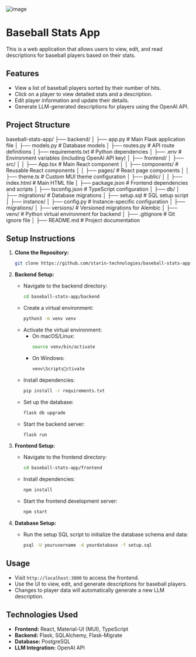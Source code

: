 ![image](https://github.com/user-attachments/assets/0a000434-e6c0-4b57-8daf-5d7b8c10af9b)

# Baseball Stats App

This is a web application that allows users to view, edit, and read descriptions for baseball players based on their stats.

## Features

- View a list of baseball players sorted by their number of hits.
- Click on a player to view detailed stats and a description.
- Edit player information and update their details.
- Generate LLM-generated descriptions for players using the OpenAI API.

## Project Structure

baseball-stats-app/
├── backend/
│   ├── app.py # Main Flask application file
│   ├── models.py # Database models
│   ├── routes.py # API route definitions
│   ├── requirements.txt # Python dependencies
│   ├── .env # Environment variables (including OpenAI API key)
│
├── frontend/
│   ├── src/
│   │   ├── App.tsx # Main React component
│   │   ├── components/ # Reusable React components
│   │   ├── pages/ # React page components
│   │   ├── theme.ts # Custom MUI theme configuration
│   ├── public/
│   │   ├── index.html # Main HTML file
│   ├── package.json # Frontend dependencies and scripts
│   ├── tsconfig.json # TypeScript configuration
│
├── db/
│   ├── migrations/ # Database migrations
│   ├── setup.sql # SQL setup script
│
├── instance/
│   ├── config.py # Instance-specific configuration
│
├── migrations/
│   ├── versions/ # Versioned migrations for Alembic
│
├── venv/ # Python virtual environment for backend
│
├── .gitignore # Git ignore file
│
├── README.md # Project documentation

## Setup Instructions

1. **Clone the Repository:**
   ```bash
   git clone https://github.com/starin-technologies/baseball-stats-app.git
   ```

2. **Backend Setup:**
   - Navigate to the backend directory:
     ```bash
     cd baseball-stats-app/backend
     ```
   - Create a virtual environment:
     ```bash
     python3 -m venv venv
     ```
   - Activate the virtual environment:
     - On macOS/Linux:
       ```bash
       source venv/bin/activate
       ```
     - On Windows:
       ```bash
       venv\Scriptsctivate
       ```
   - Install dependencies:
     ```bash
     pip install -r requirements.txt
     ```
   - Set up the database:
     ```bash
     flask db upgrade
     ```
   - Start the backend server:
     ```bash
     flask run
     ```

3. **Frontend Setup:**
   - Navigate to the frontend directory:
     ```bash
     cd baseball-stats-app/frontend
     ```
   - Install dependencies:
     ```bash
     npm install
     ```
   - Start the frontend development server:
     ```bash
     npm start
     ```

4. **Database Setup:**
   - Run the setup SQL script to initialize the database schema and data:
     ```bash
     psql -U yourusername -d yourdatabase -f setup.sql
     ```

## Usage

- Visit `http://localhost:3000` to access the frontend.
- Use the UI to view, edit, and generate descriptions for baseball players.
- Changes to player data will automatically generate a new LLM description.

## Technologies Used

- **Frontend:** React, Material-UI (MUI), TypeScript
- **Backend:** Flask, SQLAlchemy, Flask-Migrate
- **Database:** PostgreSQL
- **LLM Integration:** OpenAI API

